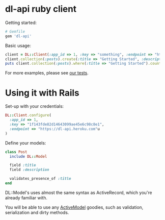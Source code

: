 dl-api ruby client
===

Getting started:

```ruby
# Gemfile
gem 'dl-api'
```

Basic usage:

```ruby
client = DL::Client(:app_id => 1, :key => "something", :endpoint => "https://dl-api.heroku.com")
client.collection(:posts).create(:title => "Getting Started", :description => "Getting started with dl-api-ruby.")
puts client.collection(:posts).where(:title => "Getting Started").count
```

For more examples, please see [our tests](spec).

Using it with Rails
===

Set-up with your credentials:

```ruby
DL::Client.configure(
  :app_id => 1,
  :key => "1f143fde82d14643099ae45e6c98c8e1",
  :endpoint => "https://dl-api.heroku.com"u
)
```

Define your models:

```ruby
class Post
  include DL::Model

  field :title
  field :description

  validates_presence_of :title
end
```

DL::Model's uses almost the same syntax as ActiveRecord, which you're already
familiar with.

You will be able to use any
[ActiveModel](https://github.com/rails/rails/tree/master/activemodel) goodies,
such as validation, serialization and dirty methods.
